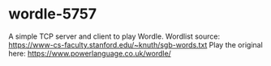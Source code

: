 # wordle-5757
A simple TCP server and client to play Wordle. 
Wordlist source: https://www-cs-faculty.stanford.edu/~knuth/sgb-words.txt
Play the original here: https://www.powerlanguage.co.uk/wordle/
